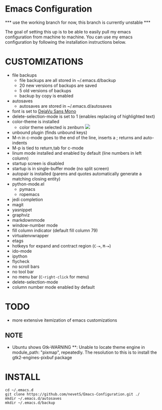 Emacs Configuration
===================
*** use the working branch for now, this branch is currently unstable ***

The goal of setting this up is to be able to easily pull my emacs configuration
from machine to machine.  You can use my emacs configuration by following the
installation instructions below.


# CUSTOMIZATIONS #

 * file backups
    * file backups are all stored in ~/.emacs.d/backup
    * 20 new versions of backups are saved
    * 5 old versions of backups
    * backup by copy is enabled
 * autosaves
    * autosaves are stored in ~/.emacs.d/autosaves
 * font is set to [DejaVu Sans Mono](http://dejavu-fonts.org/wiki/Main_Page)
 * delete-selection-mode is set to 1 (enables replacing of highlighted text)
 * color-theme is installed
    * color theme selected is zenburn
	  ![ ](http://orgmode.org/worg/images/color-themes/color-theme-zenburn.png)
 * unbound plugin (finds unbound keys)
 * M-n in c-mode goes to the end of the line, inserts a ; returns and
   auto-indents
 * M-p is tied to return,tab for c-mode
 * linum mode installed and enabled by default (line numbers in left column)
 * startup screen is disabled
 * startup is in single-buffer mode (no split screen)
 * autopair is installed (parens and quotes automatically generate a matching
   closing entity)
 * python-mode.el
    * pymacs
    * ropemacs
 * jedi completion
 * magit
 * yasnippet
 * graphviz
 * markdownmode
 * window-number mode
 * fill column indicator (default fill column 79)
 * virtualenvwrapper
 * etags
 * hotkeys for expand and contract region (`C-=`, `M-=`)
 * ido-mode
 * ipython
 * flycheck
 * no scroll bars
 * no tool bar
 * no menu bar (`C`-`right-click` for menu)
 * delete-selection-mode
 * column number mode enabled by default


# TODO #

   * more extensive itemization of emacs customizations


## NOTE ##

 - Ubuntu shows Gtk-WARNING **: Unable to locate theme engine in
module_path: "pixmap", repeatedly.  The resolution to this is to install the
gtk2-engines-pixbuf package

# INSTALL #

    cd ~/.emacs.d
    git clone https://github.com/nevetS/Emacs-Configuration.git ./
    mkdir ~/.emacs.d/autosaves
    mkdir ~/.emacs.d/backup

